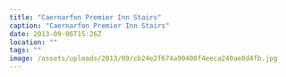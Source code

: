 ```yaml
---
title: "Caernarfon Premier Inn Stairs"
caption: "Caernarfon Premier Inn Stairs"
date: 2013-09-06T15:26Z
location: ""
tags: ""
image: /assets/uploads/2013/09/cb24e2f674a90408f4eeca240ae8d4fb.jpg
---
```

